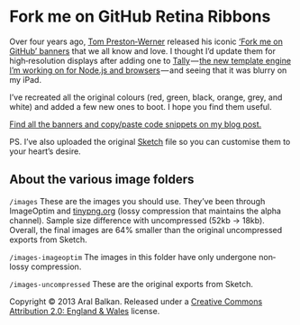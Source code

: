 Fork me on GitHub Retina Ribbons
===

Over four years ago, [Tom Preston‐Werner](https://twitter.com/mojombo) released his iconic [‘Fork me on GitHub’ banners](https://github.com/blog/273-github-ribbons) that we all know and love. I thought I’d update them for high‐resolution displays after adding one to [Tally](http://tally.jit.su) — [the new template engine I’m working on for Node.js and browsers](http://tally.jit.su) — and seeing that it was blurry on my iPad.

I’ve recreated all the original colours (red, green, black, orange, grey, and white) and added a few new ones to boot. I hope you find them useful.

[Find all the banners and copy/paste code snippets on my blog post.](http://aralbalkan.com/scribbles/fork-me-on-github-retina-ribbons/)

PS. I’ve also uploaded the original [Sketch](http://www.bohemiancoding.com/sketch/) file so you can customise them to your heart’s desire.

About the various image folders
---

```/images``` These are the images you should use. They’ve been through ImageOptim and [tinypng.org](http://tinypng.org) (lossy compression that maintains the alpha channel). Sample size difference with uncompressed (52kb → 18kb). Overall, the final images are 64% smaller than the original uncompressed exports from Sketch.

```/images-imageoptim``` The images in this folder have only undergone non‐lossy compression.

```/images-uncompressed``` These are the original exports from Sketch.


Copyright &copy; 2013 Aral Balkan. Released under a [Creative Commons Attribution 2.0: England &amp; Wales](http://creativecommons.org/licenses/by/2.0/uk/) license.